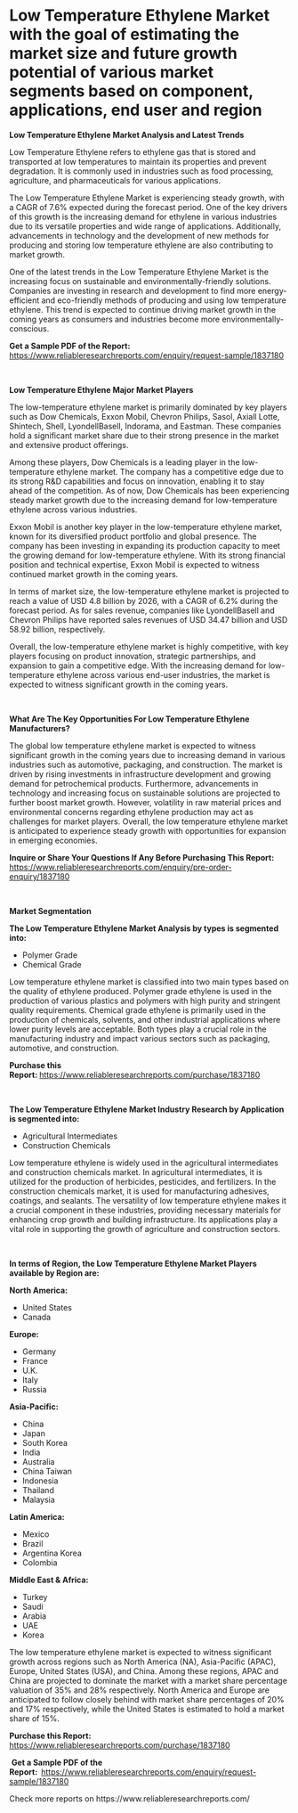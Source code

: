 <p><h1>Low Temperature Ethylene Market with the goal of estimating the market size and future growth potential of various market segments based on component, applications, end user and region</h1></p><p><strong>Low Temperature Ethylene Market Analysis and Latest Trends</strong></p>
<p><p>Low Temperature Ethylene refers to ethylene gas that is stored and transported at low temperatures to maintain its properties and prevent degradation. It is commonly used in industries such as food processing, agriculture, and pharmaceuticals for various applications.</p><p>The Low Temperature Ethylene Market is experiencing steady growth, with a CAGR of 7.6% expected during the forecast period. One of the key drivers of this growth is the increasing demand for ethylene in various industries due to its versatile properties and wide range of applications. Additionally, advancements in technology and the development of new methods for producing and storing low temperature ethylene are also contributing to market growth.</p><p>One of the latest trends in the Low Temperature Ethylene Market is the increasing focus on sustainable and environmentally-friendly solutions. Companies are investing in research and development to find more energy-efficient and eco-friendly methods of producing and using low temperature ethylene. This trend is expected to continue driving market growth in the coming years as consumers and industries become more environmentally-conscious.</p></p>
<p><strong>Get a Sample PDF of the Report:&nbsp;</strong> <a href="https://www.reliableresearchreports.com/enquiry/request-sample/1837180">https://www.reliableresearchreports.com/enquiry/request-sample/1837180</a></p>
<p>&nbsp;</p>
<p><strong>Low Temperature Ethylene Major Market Players</strong></p>
<p><p>The low-temperature ethylene market is primarily dominated by key players such as Dow Chemicals, Exxon Mobil, Chevron Philips, Sasol, Axiall Lotte, Shintech, Shell, LyondellBasell, Indorama, and Eastman. These companies hold a significant market share due to their strong presence in the market and extensive product offerings.</p><p>Among these players, Dow Chemicals is a leading player in the low-temperature ethylene market. The company has a competitive edge due to its strong R&D capabilities and focus on innovation, enabling it to stay ahead of the competition. As of now, Dow Chemicals has been experiencing steady market growth due to the increasing demand for low-temperature ethylene across various industries.</p><p>Exxon Mobil is another key player in the low-temperature ethylene market, known for its diversified product portfolio and global presence. The company has been investing in expanding its production capacity to meet the growing demand for low-temperature ethylene. With its strong financial position and technical expertise, Exxon Mobil is expected to witness continued market growth in the coming years.</p><p>In terms of market size, the low-temperature ethylene market is projected to reach a value of USD 4.8 billion by 2026, with a CAGR of 6.2% during the forecast period. As for sales revenue, companies like LyondellBasell and Chevron Philips have reported sales revenues of USD 34.47 billion and USD 58.92 billion, respectively.</p><p>Overall, the low-temperature ethylene market is highly competitive, with key players focusing on product innovation, strategic partnerships, and expansion to gain a competitive edge. With the increasing demand for low-temperature ethylene across various end-user industries, the market is expected to witness significant growth in the coming years.</p></p>
<p>&nbsp;</p>
<p><strong>What Are The Key Opportunities For Low Temperature Ethylene Manufacturers?</strong></p>
<p><p>The global low temperature ethylene market is expected to witness significant growth in the coming years due to increasing demand in various industries such as automotive, packaging, and construction. The market is driven by rising investments in infrastructure development and growing demand for petrochemical products. Furthermore, advancements in technology and increasing focus on sustainable solutions are projected to further boost market growth. However, volatility in raw material prices and environmental concerns regarding ethylene production may act as challenges for market players. Overall, the low temperature ethylene market is anticipated to experience steady growth with opportunities for expansion in emerging economies.</p></p>
<p><strong>Inquire or Share Your Questions If Any Before Purchasing This Report:</strong> <a href="https://www.reliableresearchreports.com/enquiry/pre-order-enquiry/1837180">https://www.reliableresearchreports.com/enquiry/pre-order-enquiry/1837180</a></p>
<p>&nbsp;</p>
<p><strong>Market Segmentation</strong></p>
<p><strong>The Low Temperature Ethylene Market Analysis by types is segmented into:</strong></p>
<p><ul><li>Polymer Grade</li><li>Chemical Grade</li></ul></p>
<p><p>Low temperature ethylene market is classified into two main types based on the quality of ethylene produced. Polymer grade ethylene is used in the production of various plastics and polymers with high purity and stringent quality requirements. Chemical grade ethylene is primarily used in the production of chemicals, solvents, and other industrial applications where lower purity levels are acceptable. Both types play a crucial role in the manufacturing industry and impact various sectors such as packaging, automotive, and construction.</p></p>
<p><strong>Purchase this Report:&nbsp;</strong><a href="https://www.reliableresearchreports.com/purchase/1837180">https://www.reliableresearchreports.com/purchase/1837180</a></p>
<p>&nbsp;</p>
<p><strong>The Low Temperature Ethylene Market Industry Research by Application is segmented into:</strong></p>
<p><ul><li>Agricultural Intermediates</li><li>Construction Chemicals</li></ul></p>
<p><p>Low temperature ethylene is widely used in the agricultural intermediates and construction chemicals market. In agricultural intermediates, it is utilized for the production of herbicides, pesticides, and fertilizers. In the construction chemicals market, it is used for manufacturing adhesives, coatings, and sealants. The versatility of low temperature ethylene makes it a crucial component in these industries, providing necessary materials for enhancing crop growth and building infrastructure. Its applications play a vital role in supporting the growth of agriculture and construction sectors.</p></p>
<p>&nbsp;</p>
<p><strong>In terms of Region, the Low Temperature Ethylene Market Players available by Region are:</strong></p>
<p>
    <p> <strong> North America: </strong>
        <ul>
            <li>United States</li>
            <li>Canada</li>
        </ul>
        </p> 
    <p> <strong> Europe: </strong>
        <ul>
            <li>Germany</li>
            <li>France</li>
            <li>U.K.</li>
            <li>Italy</li>
            <li>Russia</li>
        </ul>
        </p> 
    <p> <strong> Asia-Pacific: </strong>
        <ul>
            <li>China</li>
            <li>Japan</li>
            <li>South Korea</li>
            <li>India</li>
            <li>Australia</li>
            <li>China Taiwan</li>
            <li>Indonesia</li>
            <li>Thailand</li>
            <li>Malaysia</li>
        </ul>
        </p> 
    <p> <strong> Latin America: </strong>
        <ul>
            <li>Mexico</li>
            <li>Brazil</li>
            <li>Argentina Korea</li>
            <li>Colombia</li>
        </ul>
        </p> 
    <p> <strong> Middle East & Africa: </strong>
        <ul>
            <li>Turkey</li>
            <li>Saudi</li>
            <li>Arabia</li>
            <li>UAE</li>
            <li>Korea</li>
        </ul>
    </p>
    </p>
<p><p>The low temperature ethylene market is expected to witness significant growth across regions such as North America (NA), Asia-Pacific (APAC), Europe, United States (USA), and China. Among these regions, APAC and China are projected to dominate the market with a market share percentage valuation of 35% and 28% respectively. North America and Europe are anticipated to follow closely behind with market share percentages of 20% and 17% respectively, while the United States is estimated to hold a market share of 15%.</p></p>
<p><strong>Purchase this Report: </strong><a href="https://www.reliableresearchreports.com/purchase/1837180">https://www.reliableresearchreports.com/purchase/1837180</a></p>
<p>&nbsp;<strong>Get a Sample PDF of the Report:&nbsp;&nbsp;</strong><a href="https://www.reliableresearchreports.com/enquiry/request-sample/1837180">https://www.reliableresearchreports.com/enquiry/request-sample/1837180</a></p>
<p><strong></strong></p>
<p>Check more reports on https://www.reliableresearchreports.com/</p>